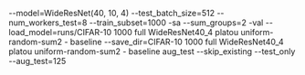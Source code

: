 --model=WideResNet(40, 10, 4) --test_batch_size=512 --num_workers_test=8 --train_subset=1000 -sa --sum_groups=2 -val --load_model=runs/CIFAR-10 1000 full WideResNet40_4 platou uniform-random-sum2 - baseline --save_dir=CIFAR-10 1000 full WideResNet40_4 platou uniform-random-sum2 - baseline aug_test --skip_existing --test_only --aug_test=125